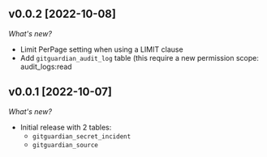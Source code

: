 ## v0.0.2 [2022-10-08]

_What's new?_

- Limit PerPage setting when using a LIMIT clause
- Add `gitguardian_audit_log` table (this require a new permission scope: audit_logs:read

## v0.0.1 [2022-10-07]

_What's new?_

- Initial release with 2 tables:
  - `gitguardian_secret_incident`
  - `gitguardian_source`
